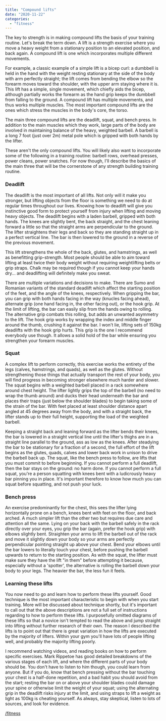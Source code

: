 ```yaml
---
title: "Compound lifts"
date: "2020-11-22"
categories: 
  - "fitness"
---
```


The key to strength is in making compound lifts the basis of your training routine. Let's break the term down. A lift is a strength exercise where you move a heavy weight from a stationary position to an elevated position, and back again. A compound lift is one which incorporates multiple different movements.

  

For example, a classic example of a simple lift is a bicep curl: a dumbbell is held in the hand with the weight resting stationary at the side of the body with arm perfectly straight; the lift comes from bending the elbow so the forearm moves toward the shoulder, with the upper arm staying where it is. This lift has a simple, single movement, which chiefly aids the bicep, although partially works the forearm as the hand grip keeps the dumbbell from falling to the ground. A compound lift has multiple movements, and thus works multiple muscles. The most important compound lifts are the ones which stress the muscles in the body's core, the torso.

  

The main three compound lifts are the deadlift, squat, and bench press. In addition to the main muscles which they work, large parts of the body are involved in maintaining balance of the heavy, weighted barbell. A barbell is a long 7 foot (just over 2m) metal pole which is gripped with both hands by the lifter.

  

These aren't the only compound lifts. You will likely also want to incorporate some of the following in a training routine: barbell rows, overhead presses, power cleans, power snatches. For now though, I'll describe the basics of the main three that will be the cornerstone of any strength building training routine.

  

### Deadlift

The deadlift is the most important of all lifts. Not only will it make you stronger, but lifting objects from the floor is something we need to do at regular times throughout our lives. Knowing how to deadlift will give you instinctive good form to protect yourself from injury when lifting and moving heavy objects. The deadlift begins with a laden barbell, gripped with both hands. The knees are slightly bent, the back straight, and the chest leaning forward a little so that the straight arms are perpendicular to the ground. The lifter straightens their legs and back so they are standing straight up in a perfect vertical line. The bar is then lowered to the ground in a reverse of the previous movement.

  

This lift strengthens the whole of the back, glutes, and hamstrings, as well as benefitting grip-strength. Most people should be able to aim toward lifting at least twice their body weight without requiring weightlifting belts or grip straps. Chalk may be required though if you cannot keep your hands dry... and deadlifting will definitely make you sweat.

  

There are multiple variations and decisions to make. There are Sumo and Romanian variants of the standard deadlift which affect the starting position of the feet, and the angle of the knees, respectively. When gripping the bar, you can grip with both hands facing in the way (knucles facing ahead), alternate grip (one hand facing in, the other facing out), or the hook grip. At the limit of lifting, the bar can easily slip from the hands owing to rolling. The alternative grip combats this rolling, but adds an unwanted asymmetry to the lift. The hook grip works by wrapping the index and middle finger around the thumb, crushing it against the bar. I won't lie, lifting sets of 150kg deadlifts with the hook grip hurts. This grip is the one I recommend everybody use though. It allows a solid hold of the bar while ensuring you strengthen your forearm muscles.

  

### Squat

A complex lift to perform correctly, this exercise works the entirety of the legs (calves, hamstrings, and quads), as well as the glutes. Without strengthening those things that actually transport the rest of your body, you will find progress in becoming stronger elsewhere much harder and slower. The squat begins with a weighted barbell placed in a rack somewhere around chest height. The lifter lightly grips the top of the barbell (no need to wrap the thumb around) and ducks their head underneath the bar and places their traps (just below the shoulder blades) to begin taking some of the strain of the bar. With feet placed at least shoulder distance apart angled at 45 degrees away from the body, and with a straight back, the lifter stands up to their full height, supporting the load of the weighted barbell.

  

Keeping a straight back and leaning forward as the lifter bends their knees, the bar is lowered in a straight vertical line until the lifter's thighs are in a straight line parallel to the ground, ass as low as the knees. After steadying the bar to be stationary for a fraction of a second, the full effort of the lift begins as the glutes, quads, calves and lower back work in unison to drive the barbell back up. The squat, like the bench press to follow, are lifts that you must commit to before beginning. If you cannot perform a full deadlift, then the bar stays on the ground: no harm done. If you cannot perform a full squat, you're a person squatting with knees bent with a ludicrously heavy bar pinning you in place. It's important therefore to know how much you can squat before squatting, and not push your luck.

  

### Bench press

An exercise predominantly for the chest, this sees the lifter lying horizontally prone on a bench, knees bent with feet on the floor, and back arched. A much simpler lift than the other two but requires due care and attention all the same. Lying on your back with the barbell safely in the rack directly over your eyes, you grip the bar (again, prefer the hook grip) with elbows slightly bent. Straighten your arms to lift the barbell out of the rack and move it slightly down your body so your arms are perfectly perpendicular pointing straight up above your chest. Bend your elbows until the bar lowers to literally touch your chest, before pushing the barbell upwards to return to the starting position. As with the squat, the lifter must make sure they have the lift "in them" before attempting it because, especially without a 'spotter', the alternative is rolling the barbell down your body to your legs. The heavier the bar, the less fun it feels.

  

### Learning these lifts

You now need to go and learn how to perform these lifts yourself. Good technique is the most important characteristic to begin with when you start training. More will be discussed about technique shortly, but it's important to call out that the above descriptions are not a full set of instructions regarding to how to perform these lifts. I purposefully omitted diagrams of these lifts so that a novice isn't tempted to read the above and jump straight into lifting without further research of their own. The reason I described the lifts is to point out that there is great variation in how the lifts are executed by the majority of lifters. Within your gym you'll have lots of people lifting well, and probably the majority lifting poorly.

  

I recommend watching videos, and reading books on how to perform specific exercises. Mark Rippetoe has good detailed breakdowns of the various stages of each lift, and where the different parts of your body should be. You don't have to listen to him though, you could learn from anyone. But if you do, know that bench pressing without the bar touching your chest is a half-done repetition, and a bad habit you should avoid from the start; resting the bar on or above your shoulder blades could damage your spine or otherwise limit the weight of your squat; using the alternating grip in the deadlift risks injury at the limit, and using straps to lift a weight as light as 100kg is cheating yourself. As always, stay skeptical, listen to lots of sources, and look for evidence.

  

[/fitness](https://lifebeyondfife.com/fitness/)
